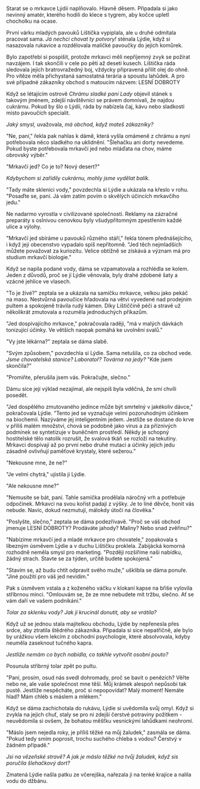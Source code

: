# 

Starat se o mrkavce Lýdii naplňovalo. Hlavně děsem. Připadala si jako nevinný amatér, kterého hodili do klece s tygrem, aby kočce upletl chocholku na ocase.

První várku mladých pavouků Lištička vypiplala, ale u druhé odmítala pracovat sama. *Já nechci chovat ty potvory!* sténala Lýdie, když si nasazovala rukavice a rozdělovala maličké pavoučky do jejich komůrek. 

Bylo zapotřebí si pospíšit, protože mrkavci měli nepříjemný zvyk se požírat navzájem. I tak skončili v cele po pěti až deseti kusech. Lištička ráda sledovala jejich bratrovražedný boj, vždycky připravená přilít olej do ohně. Pro vítěze měla přichystaná samostatná terária a spoustu lahůdek. A pro své případné zákazníky obchod s matoucím názvem: LESNÍ DOBROTY

Když se létajícím ostrově *Chrámu sladké paní Lady* objevil stánek s takovým jménem, zdejší návštěvníci se právem domnívali, že najdou cukrárnu. Pokud by šlo o Lýdii, ráda by nabízela čaj, kávu nebo sladkosti místo pavoučích specialit.

*Jaký smysl,* uvažovala, *má obchod, když mateš zákazníky?*

"Ne, paní," řekla pak nahlas k dámě, která vyšla omámeně z chrámu a nyní potřebovala něco sladkého na uklidnění. "Šlehačku ani dorty nevedeme. Pokud byste potřebovala mrkavčí jed nebo mláďata na chov, máme obrovský výběr."

"Mrkavčí jed? Co je to? Nový desert?"

*Kdybychom si zařídily cukrárnu, mohly jsme vydělat balík.*

"Tady máte sklenici vody," povzdechla si Lýdie a ukázala na křeslo v rohu. "Posaďte se, paní. Já vám zatím povím o skvělých účincích mrkavčího jedu."

Ne nadarmo vyrostla v civilizované společnosti. Reklamy na zázračné preparáty s oslnivou cenovkou byly všudypřítomným zpestřením každé ulice a výlohy.

"Mrkavčí jed sbíráme u pavouků různého stáří," řekla tónem přednášejícího, i když její obecenstvo vypadalo spíš nepřítomně. "Jed těch nejmladších můžete považovat za kuriozitu. Velice obtížně se získává a význam má pro studium mrkavčí biologie."

Když se napila podané vody, dáma se vzpamatovala a rozhlédla se kolem. Jeden z důvodů, proč se jí Lýdie věnovala, byly drahé zdobené šaty a vzácné jehlice ve vlasech.

"To je živé?" zeptala se a ukázala na samičku mrkavce, velkou jako pekáč na maso. Nestvůrná pavoučice hřadovala na větvi vyvedené nad prodejním pultem a spokojeně trávila rudý kámen. Díky Lištiččině péči a stravě už několikrát zmutovala a rozuměla jednoduchých příkazům.

"Jed dospívajícího mrkavce," pokračovala raději, "má v malých dávkách tonizující účinky. Ve větších naopak pomáhá ke uvolnění svalů."

"Vy jste lékárna?" zeptala se dáma slabě.

"Svým způsobem," povzdechla si Lýdie. Sama netušila, co za obchod vede. *Jsme chovatelská stanice? Laboratoř? Továrna na jedy?* "Kde jsem skončila?"

"Promiňte, přerušila jsem vás. Pokračujte, slečno."

Dámu sice její výklad nezajímal, ale nejspíš byla vděčná, že smí chvíli posedět.

"Jed dospělého zmutovaného jedince může být smrtelný v jakékoliv dávce," pokračovala Lýdie. "Tento jed se vyznačuje velmi pozoruhodným účinkem na biochemii. Nazýváme jej inteligentním jedem. Jestliže se dostane do krve v příliš malém množství, chová se podobně jako virus a za příznivých podmínek se syntetizuje v buněčném prostředí. Někdy je schopný hostitelské tělo natolik rozrušit, že svalová tkáň se rozloží na tekutiny. Mrkavci dospívají až po první nebo druhé mutaci a účinky jejich jedu zásadně ovlivňují paměťové krystaly, které sežerou."

"Nekousne mne, že ne?"

"Je velmi chytrá," ujistila ji Lýdie.

"Ale nekousne mne?"

"Nemusíte se bát, paní. Tahle samička prodělala náročný vrh a potřebuje odpočinek. Mrkavci na svou kořist padají z výšky.  Je to líné děvče, honit vás nebude. Navíc, dokud nezmutují, málokdy útočí na člověka."

"Poslyšte, slečno," zeptala se dáma podezřívavě. "Proč se váš obchod jmenuje LESNÍ DOBROTY? Prodáváte jahody? Maliny? Nebo snad zvěřinu?"

"Nabízíme mrkavčí jed a mladé mrkavce pro chovatele," zopakovala s líbezným úsměvem Lýdie a v duchu Lištičku proklela. Zabijácká komorná rozhodně neměla smysl pro marketing. "Později rozšíříme naši nabídku, žádný strach. Stavte se za týden, určitě budete spokojená."

"Stavím se, až budu chtít odpravit svého muže," ušklíbla se dáma ponuře. "Jiné použití pro váš jed nevidím."

Pak s úsměvem vstala a z koženého váčku v klokaní kapse na břiše vylovila stříbrnou minci. "Omlouvám se, že ze mne nebudete mít tržbu, slečno. Ať se vám daří ve vašem podnikání."

*Tolar za sklenku vody? Jak ji krucinál donutit, aby se vrátila?*

Když už se jednou stala majitelkou obchodu, Lýdie by nepřenesla přes srdce, aby ztratila štědrého zákazníka. Připadala si sice nepatřičně, ale bylo by urážkou všem lekcím z obchodní psychologie, které absolvovala, kdyby neuměla zaseknout tučného kapra.

*Jestliže nemám co bych nabídla, co takhle vytvořit osobní pouto?*

Posunula stříbrný tolar zpět po pultu.

"Paní, prosím, osud nás svedl dohromady, proč se bavit o penězích? Věřte nebo ne, ale vaše společnost mne těší. Můj krámek alespoň nepůsobí tak pustě. Jestliže nespěcháte, proč si nepopovídat? Malý moment! Nemáte hlad? Mám chléb s máslem a mlékem."

Když se dáma zachichotala do rukávu, Lýdie si uvědomila svůj omyl. Když si zvykla na jejich chuť, staly se pro ni zdejší čerstvé potraviny požitkem - neuvědomila si ovšem, že bohatou měšťku vesnickými lahůdkami neohromí.

"Máslo jsem nejedla roky, je příliš těžké na můj žaludek," zasmála se dáma. "Pokud tedy smím poprosit, trochu suchého chleba s vodou? Čerstvý v žádném případě."

*Jsi na vězeňské stravě? A jak je máslo těžké na tvůj žaludek, když sis poručila šlehačkový dort?*

Zmatená Lýdie našla patku ze včerejška, nařezala ji na tenké krajíce a nalila vodu do džbánu. 


